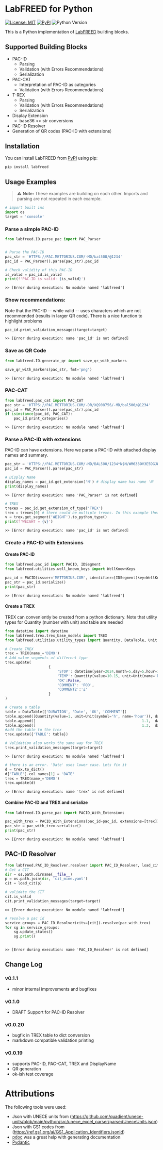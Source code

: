 # LabFREED for Python

[![License: MIT](https://img.shields.io/badge/License-MIT-blue.svg)](LICENSE) [![PyPI](https://img.shields.io/pypi/v/labfreed.svg)](https://pypi.org/project/labfreed/) ![Python Version](https://img.shields.io/pypi/pyversions/labfreed)

<!--
[![Tests](https://github.com/retothuerer/LabFREED/actions/workflows/ci.yml/badge.svg)](https://github.com/retothuerer/LabFREED/actions/workflows/ci.yml)
-->

This is a Python implementation of [LabFREED](https://labfreed.wega-it.com) building blocks.

## Supported Building Blocks
- PAC-ID
  - Parsing
  - Validation (with Errors Recommendations)
  - Serialization
- PAC-CAT
  - Interpretation of PAC-ID as categories
  - Validation (with Errors Recommendations)
- T-REX
  - Parsing 
  - Validation (with Errors Recommendations)
  - Serialization
- Display Extension
  - base36 <> str conversions
- PAC-ID Resolver
- Generation of QR codes (PAC-ID with extensions)

## Installation
You can install LabFREED from [PyPI](https://pypi.org/project/labfreed/) using pip:

```bash
pip install labfreed
```


## Usage Examples
> ⚠️ **Note:** These examples are building on each other. Imports and parsing are not repeated in each example.
<!-- BEGIN EXAMPLES -->
```python
# import built ins
import os
target = 'console'
```
### Parse a simple PAC-ID

```python
from labfreed.IO.parse_pac import PAC_Parser


# Parse the PAC-ID
pac_str = 'HTTPS://PAC.METTORIUS.COM/-MD/bal500/@1234'
pac_id = PAC_Parser().parse(pac_str).pac_id

# Check validity of this PAC-ID
is_valid = pac_id.is_valid
print(f'PAC-ID is valid: {is_valid}')
```
```text
>> [Error during execution: No module named 'labfreed']
```
### Show recommendations:
Note that the PAC-ID -- while valid -- uses characters which are not recommended (results in larger QR code).
There is a nice function to highlight problems

```python
pac_id.print_validation_messages(target=target)
```
```text
>> [Error during execution: name 'pac_id' is not defined]
```
### Save as QR Code

```python
from labfreed.IO.generate_qr import save_qr_with_markers

save_qr_with_markers(pac_str, fmt='png')
```
```text
>> [Error during execution: No module named 'labfreed']
```
### PAC-CAT

```python
from labfreed.pac_cat import PAC_CAT
pac_str = 'HTTPS://PAC.METTORIUS.COM/-DR/XQ908756/-MD/bal500/@1234'
pac_id = PAC_Parser().parse(pac_str).pac_id
if isinstance(pac_id, PAC_CAT):
    pac_id.print_categories()
```
```text
>> [Error during execution: No module named 'labfreed']
```
### Parse a PAC-ID with extensions
PAC-ID can have extensions. Here we parse a PAC-ID with attached display names and summary.

```python
pac_str = 'HTTPS://PAC.METTORIUS.COM/-MD/BAL500/1234*N$N/WM633OV3E5DGJW2BEG0PDM1EA7*SUM$TREX/WEIGHT$GRM:67.89'
pac_id = PAC_Parser().parse(pac_str)

# Display Name
display_names = pac_id.get_extension('N') # display name has name 'N'
print(display_names)
```
```text
>> [Error during execution: name 'PAC_Parser' is not defined]
```
```python
# TREX
trexes = pac_id.get_extension_of_type('TREX')
trex = trexes[0] # there could be multiple trexes. In this example there is only one, though
v = trex.get_segment('WEIGHT').to_python_type() 
print(f'WEIGHT = {v}')
```
```text
>> [Error during execution: name 'pac_id' is not defined]
```
### Create a PAC-ID with Extensions

#### Create PAC-ID

```python
from labfreed.pac_id import PACID, IDSegment
from labfreed.utilities.well_known_keys import WellKnownKeys

pac_id = PACID(issuer='METTORIUS.COM', identifier=[IDSegment(key=WellKnownKeys.SERIAL, value='1234')])
pac_str = pac_id.serialize()
print(pac_str)
```
```text
>> [Error during execution: No module named 'labfreed']
```
#### Create a TREX 
TREX can conveniently be created from a python dictionary.
Note that utility types for Quantity (number with unit) and table are needed

```python
from datetime import datetime
from labfreed.trex.trex_base_models import TREX
from labfreed.utilities.utility_types import Quantity, DataTable, Unit

# Create TREX
trex = TREX(name_='DEMO') 
# Add value segments of different type
trex.update(   
                    {
                        'STOP': datetime(year=2024,month=5,day=5,hour=13,minute=6),
                        'TEMP': Quantity(value=10.15, unit=Unit(name='kelvin', symbol='K')),
                        'OK':False,
                        'COMMENT': 'FOO',
                        'COMMENT2':'£'
                    }
)

# Create a table
table = DataTable(['DURATION', 'Date', 'OK', 'COMMENT'])
table.append([Quantity(value=1, unit=Unit(symbol='h', name='hour')), datetime.now(), True, 'FOO'])
table.append([                                                 1.1,  datetime.now(), True, 'BAR'])
table.append([                                                 1.3,  datetime.now(), False, 'BLUBB'])
#add the table to the trex
trex.update({'TABLE': table})

# Validation also works the same way for TREX
trex.print_validation_messages(target=target)
```
```text
>> [Error during execution: No module named 'labfreed']
```
```python
# there is an error. 'Date' uses lower case. Lets fix it
d = trex.to_dict()
d['TABLE'].col_names[1] = 'DATE'
trex = TREX(name_='DEMO') 
trex.update(d)
```
```text
>> [Error during execution: name 'trex' is not defined]
```
#### Combine PAC-ID and TREX and serialize

```python
from labfreed.IO.parse_pac import PACID_With_Extensions

pac_with_trex = PACID_With_Extensions(pac_id=pac_id, extensions=[trex])
pac_str = pac_with_trex.serialize()
print(pac_str)
```
```text
>> [Error during execution: No module named 'labfreed']
```
## PAC-ID Resolver

```python
from labfreed.PAC_ID_Resolver.resolver import PAC_ID_Resolver, load_cit
# Get a CIT
dir = os.path.dirname(__file__)
p = os.path.join(dir, 'cit_mine.yaml')       
cit = load_cit(p)

# validate the CIT
cit.is_valid
cit.print_validation_messages(target=target)
```
```text
>> [Error during execution: No module named 'labfreed']
```
```python
# resolve a pac id
service_groups = PAC_ID_Resolver(cits=[cit]).resolve(pac_with_trex)
for sg in service_groups:
    sg.update_states()
    sg.print()
    
```
```text
>> [Error during execution: name 'PAC_ID_Resolver' is not defined]
```
<!-- END EXAMPLES -->



## Change Log

### v0.1.1
- minor internal improvements and bugfixes
  
### v0.1.0
- DRAFT Support for PAC-ID Resolver

### v0.0.20
- bugfix in TREX table to dict conversion
- markdown compatible validation printing 

### v0.0.19
- supports PAC-ID, PAC-CAT, TREX and DisplayName
- QR generation 
- ok-ish test coverage

# Attributions
The following tools were used:
- Json with UNECE units from (https://github.com/quadient/unece-units/blob/main/python/src/unece_excel_parser/parsedUneceUnits.json)
- Json with GS1 codes from (https://ref.gs1.org/ai/GS1_Application_Identifiers.jsonld)
- [pdoc](https://pdoc.dev/) was a great help with generating documentation
- [Pydantic](https://docs.pydantic.dev/latest/)

